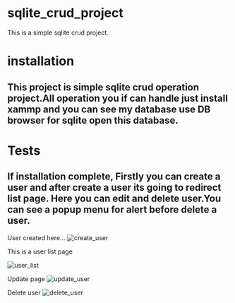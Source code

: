 # sqlite_crud_project
This is a simple sqlite crud project.

# installation

## This project is simple sqlite crud operation project.All operation you if can handle just install xammp and you can see my database use DB browser for sqlite open this database.

# Tests
## If installation complete, Firstly you can create a user and after create a user its going to redirect list page. Here you can edit and delete user.You can see a popup menu for alert before delete a user.


User created here...
![create_user](https://cloud.githubusercontent.com/assets/19804482/25563011/a822ff10-2db4-11e7-95ee-cd3b869004cf.PNG)


This is a user list page

![user_list](https://cloud.githubusercontent.com/assets/19804482/25562988/3f80b38a-2db4-11e7-87fe-c97b2d056dc4.PNG)


Update page
![update_user](https://cloud.githubusercontent.com/assets/19804482/25563039/fd81caae-2db4-11e7-9df0-be26a8b6fcd4.PNG)


Delete user 
![delete_user](https://cloud.githubusercontent.com/assets/19804482/25563053/35a5b094-2db5-11e7-9678-9967ae4d90da.PNG)
